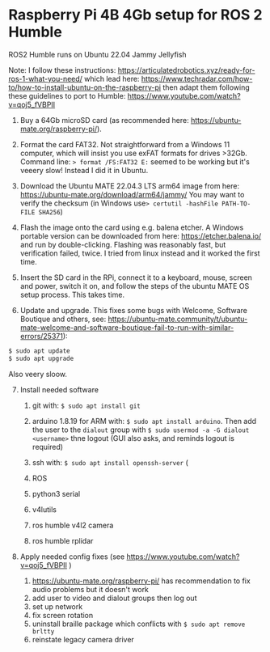 # Raspberry Pi 4B 4Gb setup for ROS 2 Humble

ROS2 Humble runs on Ubuntu 22.04 Jammy Jellyfish 

Note: I follow these instructions: https://articulatedrobotics.xyz/ready-for-ros-1-what-you-need/ which lead here: https://www.techradar.com/how-to/how-to-install-ubuntu-on-the-raspberry-pi then adapt them following these guidelines to port to Humble: https://www.youtube.com/watch?v=qoj5_fVBPII 

1. Buy a 64Gb microSD card (as recommended here: https://ubuntu-mate.org/raspberry-pi/).

2. Format the card FAT32. Not straightforward from a Windows 11 computer, which will insist you use exFAT formats for drives >32Gb. Command line: `> format /FS:FAT32 E:` seemed to be working but it's veeery slow! Instead I did it in Ubuntu.

3. Download the Ubuntu MATE 22.04.3 LTS arm64 image from here: https://ubuntu-mate.org/download/arm64/jammy/ You may want to verify the checksum (in Windows use`> certutil -hashFile PATH-TO-FILE SHA256`)

4. Flash the image onto the card using e.g. balena etcher. A Windows portable version can be downloaded from here: https://etcher.balena.io/ and run by double-clicking. Flashing was reasonably fast, but verification failed,  twice. I tried from linux instead and it worked the first time.

5. Insert the SD card in the RPi, connect it to a keyboard, mouse, screen and power, switch it on, and follow the steps of the ubuntu MATE OS setup process. This takes time.

6. Update and upgrade. This fixes some bugs with Welcome, Software Boutique and others, see: https://ubuntu-mate.community/t/ubuntu-mate-welcome-and-software-boutique-fail-to-run-with-similar-errors/25371):
```bash
$ sudo apt update
$ sudo apt upgrade
```
Also veery sloow.

7. Install needed software 

   1. git with: `$ sudo apt install git`

   2. arduino 1.8.19 for ARM with: `$ sudo apt install arduino`. Then add the user to the `dialout` group with `$ sudo usermod -a -G dialout <username>` thne logout (GUI also asks, and reminds logout is required)

   3. ssh with: `$ sudo apt install openssh-server` (

   4. ROS

   5. python3 serial

   6. v4lutils

   7. ros humble v4l2 camera

   8. ros humble rplidar 

8. Apply needed config fixes (see https://www.youtube.com/watch?v=qoj5_fVBPII ) 

   1. https://ubuntu-mate.org/raspberry-pi/ has recommendation to fix audio problems but it doesn't work 
   2. add user to video and dialout groups then log out
   3. set up network
   4. fix screen rotation
   5. uninstall braille package which conflicts with `$ sudo apt remove brltty`
   6. reinstate legacy camera driver


